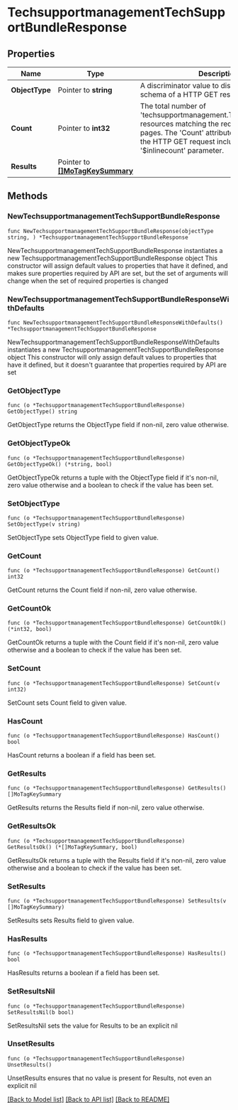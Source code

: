# TechsupportmanagementTechSupportBundleResponse

## Properties

Name | Type | Description | Notes
------------ | ------------- | ------------- | -------------
**ObjectType** | Pointer to **string** | A discriminator value to disambiguate the schema of a HTTP GET response body. | 
**Count** | Pointer to **int32** | The total number of &#39;techsupportmanagement.TechSupportBundle&#39; resources matching the request, accross all pages. The &#39;Count&#39; attribute is included when the HTTP GET request includes the &#39;$inlinecount&#39; parameter. | [optional] 
**Results** | Pointer to [**[]MoTagKeySummary**](MoTagKeySummary.md) |  | [optional] 

## Methods

### NewTechsupportmanagementTechSupportBundleResponse

`func NewTechsupportmanagementTechSupportBundleResponse(objectType string, ) *TechsupportmanagementTechSupportBundleResponse`

NewTechsupportmanagementTechSupportBundleResponse instantiates a new TechsupportmanagementTechSupportBundleResponse object
This constructor will assign default values to properties that have it defined,
and makes sure properties required by API are set, but the set of arguments
will change when the set of required properties is changed

### NewTechsupportmanagementTechSupportBundleResponseWithDefaults

`func NewTechsupportmanagementTechSupportBundleResponseWithDefaults() *TechsupportmanagementTechSupportBundleResponse`

NewTechsupportmanagementTechSupportBundleResponseWithDefaults instantiates a new TechsupportmanagementTechSupportBundleResponse object
This constructor will only assign default values to properties that have it defined,
but it doesn't guarantee that properties required by API are set

### GetObjectType

`func (o *TechsupportmanagementTechSupportBundleResponse) GetObjectType() string`

GetObjectType returns the ObjectType field if non-nil, zero value otherwise.

### GetObjectTypeOk

`func (o *TechsupportmanagementTechSupportBundleResponse) GetObjectTypeOk() (*string, bool)`

GetObjectTypeOk returns a tuple with the ObjectType field if it's non-nil, zero value otherwise
and a boolean to check if the value has been set.

### SetObjectType

`func (o *TechsupportmanagementTechSupportBundleResponse) SetObjectType(v string)`

SetObjectType sets ObjectType field to given value.


### GetCount

`func (o *TechsupportmanagementTechSupportBundleResponse) GetCount() int32`

GetCount returns the Count field if non-nil, zero value otherwise.

### GetCountOk

`func (o *TechsupportmanagementTechSupportBundleResponse) GetCountOk() (*int32, bool)`

GetCountOk returns a tuple with the Count field if it's non-nil, zero value otherwise
and a boolean to check if the value has been set.

### SetCount

`func (o *TechsupportmanagementTechSupportBundleResponse) SetCount(v int32)`

SetCount sets Count field to given value.

### HasCount

`func (o *TechsupportmanagementTechSupportBundleResponse) HasCount() bool`

HasCount returns a boolean if a field has been set.

### GetResults

`func (o *TechsupportmanagementTechSupportBundleResponse) GetResults() []MoTagKeySummary`

GetResults returns the Results field if non-nil, zero value otherwise.

### GetResultsOk

`func (o *TechsupportmanagementTechSupportBundleResponse) GetResultsOk() (*[]MoTagKeySummary, bool)`

GetResultsOk returns a tuple with the Results field if it's non-nil, zero value otherwise
and a boolean to check if the value has been set.

### SetResults

`func (o *TechsupportmanagementTechSupportBundleResponse) SetResults(v []MoTagKeySummary)`

SetResults sets Results field to given value.

### HasResults

`func (o *TechsupportmanagementTechSupportBundleResponse) HasResults() bool`

HasResults returns a boolean if a field has been set.

### SetResultsNil

`func (o *TechsupportmanagementTechSupportBundleResponse) SetResultsNil(b bool)`

 SetResultsNil sets the value for Results to be an explicit nil

### UnsetResults
`func (o *TechsupportmanagementTechSupportBundleResponse) UnsetResults()`

UnsetResults ensures that no value is present for Results, not even an explicit nil

[[Back to Model list]](../README.md#documentation-for-models) [[Back to API list]](../README.md#documentation-for-api-endpoints) [[Back to README]](../README.md)


